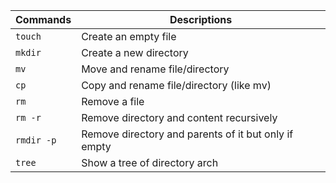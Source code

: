 
| Commands   | Descriptions                                         |
| ---------- | ---------------------------------------------------- |
| `touch`    | Create an empty file                                 |
| `mkdir`    | Create a new directory                               |
| `mv`       | Move and rename file/directory                       |
| `cp`       | Copy and rename file/directory (like mv)             |
| `rm`       | Remove a file                                        |
| `rm -r`    | Remove directory and content recursively             |
| `rmdir -p` | Remove directory and parents of it but only if empty |
| `tree`     | Show a tree of directory arch                        |
